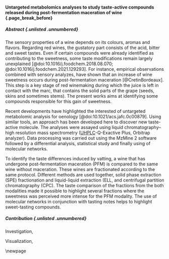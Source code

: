 #### Untargeted metabolomics analyses to study taste-active compounds released during post-fermentation maceration of wine {.page_break_before}

##### Abstract {.unlisted .unnumbered}

The sensory properties of a wine depends on its colours, aromas and flavors.
Regarding red wines, the gustatory part consists of the acid, bitter and sweet tastes.
Even if certain compounds were already identified as contributing to the sweetness, some taste modifications remain largely unexplained [@doi:10.1016/j.foodchem.2018.08.070; @doi:10.1016/j.foodchem.2021.129293].
For instance, empirical observations combined with sensory analyzes, have shown that an increase of wine sweetness occurs during post-fermentation maceration [@CretinBordeaux].
This step is a key stage of red winemaking during which the juice is left in contact with the marc, that contains the solid parts of the grape (seeds, skins and sometimes stems).
The present works aims at identifying some compounds responsible for this gain of sweetness.

Recent developments have highlighted the interested of untargeted metabolomic analysis for oenology [@doi:10.1021/acs.jafc.0c00879].
Using similar tools, an approach has been developed here to discover new taste-active molecule.
The analyses were assayed using liquid chromatography–high resolution mass spectrometry ([UHPLC](#uhplc)-Q-Exactive Plus, Orbitrap analyzer).
Data processing was carried out using the MzMine 2 software followed by a differential analysis, statistical study and finally using of molecular networks.

To identify the taste differences induced by vatting, a wine that has undergone post-fermentation maceration (PFM) is compared to the same wine without maceration.
These wines are fractionated according to the same protocol.
Different methods are used together, solid phase extraction (SPE) fractionation and liquid-liquid extraction (ELL, and centrifugal partition chromatography (CPC).
The taste comparison of the fractions from the both modalities made it possible to highlight several fractions where the sweetness was perceived more intense for the PFM modality.
The use of molecular networks in conjunction with tasting notes helps to highlight sweet-tasting compounds. 

##### Contribution {.unlisted .unnumbered}

<!-- Conceptualization, -->
<!-- Data curation, -->
<!-- Formal Analysis, -->
<!-- Funding acquisition, -->
Investigation,
<!-- Methodology, -->
<!-- Project administration, -->
<!-- Resources, -->
<!-- Software, -->
<!-- Supervision, -->
<!-- Validation, -->
Visualization,
<!-- Writing – original draft, -->
<!-- Writing – review & editing -->
\newpage
